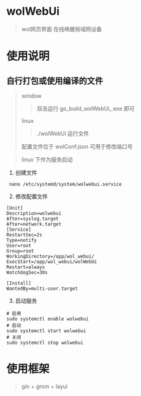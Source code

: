 # wolWebUi
> wol网页界面 在线唤醒局域网设备 

# 使用说明
## 自行打包或使用编译的文件
 > window
 >> 双击运行 go_build_wolWebUi_.exe 即可 
 > 
 > linux
 >> ./wolWebUi 运行文件 
 > 
 > 配置文件位于 wolConf.json 可用于修改端口号

> linux 下作为服务启动
1. 创建文件
```shell
 nano /etc/systemd/system/wolwebui.service
```
2. 修改配置文件
```shell
[Unit]
Description=wolwebui
After=syslog.target
After=network.target
[Service]
RestartSec=2s
Type=notify
User=root
Group=root
WorkingDirectory=/app/wol_webui/
ExecStart=/app/wol_webui/wolWebUi
Restart=always
WatchdogSec=30s

[Install]
WantedBy=multi-user.target
```
3. 启动服务
```shell
# 启用
sudo systemctl enable wolwebui
# 启动
sudo systemctl start wolwebui
# 关闭
sudo systemctl stop wolwebui
```




# 使用框架
> gin + grom + layui  